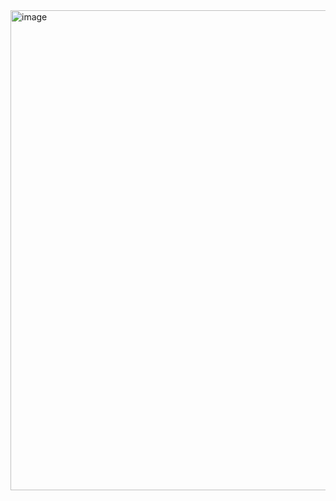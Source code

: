 <img width="1366" height="768" alt="image" src="https://github.com/user-attachments/assets/7e456fc1-ed29-416c-a6b6-4e7b53ddb665" />
